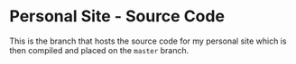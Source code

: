# Personal Site - Source Code
This is the branch that hosts the source code for my personal site which is then compiled and placed on the `master` branch.